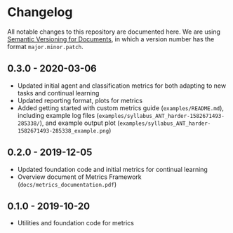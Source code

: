 # Changelog

All notable changes to this repository are documented here. We are using [Semantic Versioning for Documents](https://semverdoc.org/), in which a version number has the format `major.minor.patch`.

## 0.3.0 - 2020-03-06
- Updated initial agent and classification metrics for both adapting to new tasks and continual learning
- Updated reporting format, plots for metrics
- Added getting started with custom metrics guide (`examples/README.md`), including example log files (`examples/syllabus_ANT_harder-1582671493-285338/`), and example output plot (`examples/syllabus_ANT_harder-1582671493-285338_example.png`)


## 0.2.0 - 2019-12-05
- Updated foundation code and initial metrics for continual learning
- Overview document of Metrics Framework (`docs/metrics_documentation.pdf`)

## 0.1.0 - 2019-10-20
- Utilities and foundation code for metrics
